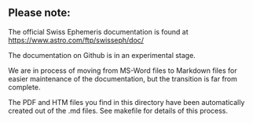 ## Please note:
The official Swiss Ephemeris documentation is found at https://www.astro.com/ftp/swisseph/doc/

The documentation on Github is in an experimental stage.

We are in process of moving from MS-Word files to Markdown files for easier maintenance 
of the documentation, but the transition is far from complete.

The PDF and HTM files you find in this directory have been automatically created
out of the .md files. See makefile for details of this process.

